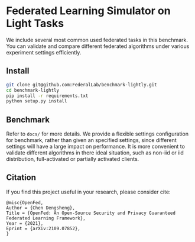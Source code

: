 # Federated Learning Simulator on Light Tasks

We include several most common used federated tasks in this benchmark. You can validate and compare different federated algorithms under various experiment settings efficiently.

## Install

```bash
git clone git@github.com:FederalLab/benchmark-lightly.git
cd benchmark-lightly
pip install -r requirements.txt
python setup.py install
```

## Benchmark

Refer to `docs/` for more details.
We provide a flexible settings configuration for benchmark, rather than given an specified settings, since different settings will have a large impact on performance. It is more convenient to validate different algorithms in there ideal situation, such as non-iid or iid distribution, full-activated or partially activated clients.

## Citation

If you find this project useful in your research, please consider cite:

```
@misc{OpenFed,
Author = {Chen Dengsheng},
Title = {OpenFed: An Open-Source Security and Privacy Guaranteed Federated Learning Framework},
Year = {2021},
Eprint = {arXiv:2109.07852},
}
```

